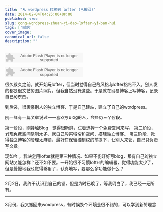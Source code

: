 ```yaml
---
title: "从 wordpress 转移到 lofter (已搬回)"
date: 2014-02-04T04:25:00+08:00
published: true
slug: cong-wordpress-zhuan-yi-dao-lofter-yi-ban-hui
tags: ['网站']
cover_image: 
canonical_url: false
description: ""
---
```




<embed height="33" src="http://www.xiami.com/widget/0_156425/singlePlayer.swf" type="application/x-shockwave-flash" width="257" wmode="transparent"></embed>

<embed height="33" src="http://www.xiami.com/widget/0_386443/singlePlayer.swf" type="application/x-shockwave-flash" width="257" wmode="transparent"></embed>

很久很久之前，就开始玩lofter，但当时觉得自己的风格与lofter格格不入。别人发的都是很文艺的图片照片，但我自然没有这些。于是就在网易博客上写博客，记录自己的东西。

到后来，很羡慕别人的独立博客，于是自己建站，建立了自己的wordpress。

阮一峰有一篇文章说过——喜欢写Blog的人，会经历三个阶段。

第一阶段，刚接触Blog，觉得很新鲜，试着选择一个免费空间来写。
第二阶段，发现免费空间限制太多，就自己购买域名和空间，搭建独立博客。
第三阶段，觉得独立博客的管理太麻烦，最好在保留控制权的前提下，让别人来管，自己只负责写文章。

现如今 ，我决定用lofter就是第三种情况，如果不能好好写blog，那有自己的独立网站又能怎样？还不如不要。一开始很不习惯lofter的编辑器，觉得功能太少了，但是慢慢地我也觉得够用了，认真地写，要那么多功能做什么？

---------------------------------------------------------------------------------------

2月2日，我终于认识到自己的错，但是为时已晚了，等我明白了，我已经一无所有。

---------------------------------------------------------------------------------------

3月份，我又搬回来wordpress，有时候换个环境是很不错的，可以学到新的理念